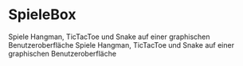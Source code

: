 # SpieleBox
Spiele Hangman, TicTacToe und Snake auf einer graphischen Benutzeroberfläche
Spiele Hangman, TicTacToe und Snake auf einer graphischen Benutzeroberfläche
